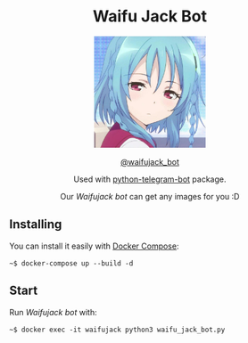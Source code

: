 <h1 align="center">Waifu Jack Bot</h1>

<div align="center">
    <img
        src="public/img/waifujack.jpeg"
        width="200"
        height="200"
        alt="Waifu Jack Bot Logo"
    >

[@waifujack_bot](https://telegram.me/waifujack_bot)

Used with [python-telegram-bot](https://github.com/python-telegram-bot/python-telegram-bot) package.

Our *Waifujack bot* can get any images for you :D
</div>

## Installing
You can install it easily with [Docker Compose](https://docs.docker.com/compose/):
```
~$ docker-compose up --build -d
```

## Start
Run *Waifujack bot* with:
```
~$ docker exec -it waifujack python3 waifu_jack_bot.py
```